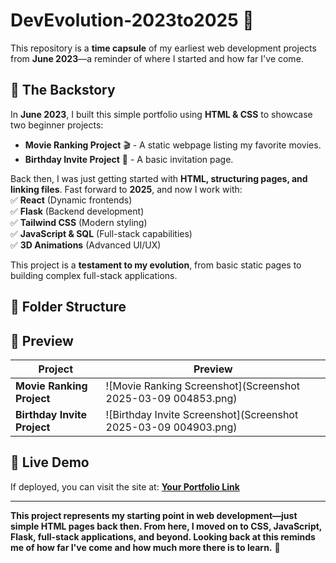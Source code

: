 # DevEvolution-2023to2025 🚀

This repository is a **time capsule** of my earliest web development projects from **June 2023**—a reminder of where I started and how far I've come.

## 📖 The Backstory
In **June 2023**, I built this simple portfolio using **HTML & CSS** to showcase two beginner projects:
- **Movie Ranking Project** 🎬 - A static webpage listing my favorite movies.
- **Birthday Invite Project** 🎉 - A basic invitation page.

Back then, I was just getting started with **HTML, structuring pages, and linking files**. Fast forward to **2025**, and now I work with:  
✅ **React** (Dynamic frontends)  
✅ **Flask** (Backend development)  
✅ **Tailwind CSS** (Modern styling)  
✅ **JavaScript & SQL** (Full-stack capabilities)  
✅ **3D Animations** (Advanced UI/UX)

This project is a **testament to my evolution**, from basic static pages to building complex full-stack applications.



## 📂 Folder Structure  

## 🌟 Preview
| Project | Preview                                                            |
|---------|--------------------------------------------------------------------|
| **Movie Ranking Project** | ![Movie Ranking Screenshot](Screenshot 2025-03-09 004853.png) |
| **Birthday Invite Project** | ![Birthday Invite Screenshot](Screenshot 2025-03-09 004903.png)                                    |

## 🔗 Live Demo
If deployed, you can visit the site at: **[Your Portfolio Link](#)**



---  

**This project represents my starting point in web development—just simple HTML pages back then. From here, I moved on to CSS, JavaScript, Flask, full-stack applications, and beyond. Looking back at this reminds me of how far I've come and how much more there is to learn.** 🚀  
